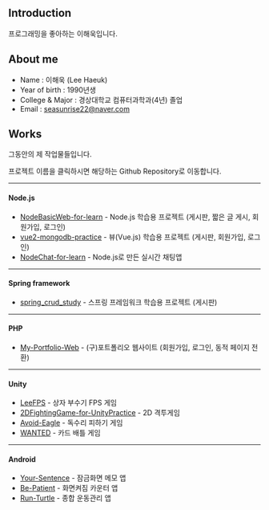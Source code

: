 ## Introduction
프로그래밍을 좋아하는 이해욱입니다.
## About me
- Name : 이해욱 (Lee Haeuk)
- Year of birth : 1990년생
- College & Major : 경상대학교 컴퓨터과학과(4년) 졸업 
- Email : seasunrise22@naver.com
## Works
그동안의 제 작업물들입니다.

프로젝트 이름을 클릭하시면 해당하는 Github Repository로 이동합니다. 
***
#### Node.js
* [NodeBasicWeb-for-learn](https://github.com/seasunrise22/NodeBasicWeb-for-learn) - Node.js 학습용 프로젝트 (게시판, 짧은 글 게시, 회원가입, 로그인)
* [vue2-mongodb-practice](https://github.com/seasunrise22/vue2-mongodb-practice) - 뷰(Vue.js) 학습용 프로젝트 (게시판, 회원가입, 로그인)
* [NodeChat-for-learn](https://github.com/seasunrise22/NodeChat-for-learn) - Node.js로 만든 실시간 채팅앱
***
#### Spring framework
* [spring_crud_study](https://github.com/seasunrise22/spring_crud_study) - 스프링 프레임워크 학습용 프로젝트 (게시판)
***
#### PHP
* [My-Portfolio-Web](https://github.com/seasunrise22/My-Portfolio-Web) - (구)포트폴리오 웹사이트 (회원가입, 로그인, 동적 페이지 전환)
***
#### Unity
* [LeeFPS](https://github.com/seasunrise22/LeeFPS) - 상자 부수기 FPS 게임
* [2DFightingGame-for-UnityPractice](https://github.com/seasunrise22/2DFightingGame-for-UnityPractice) - 2D 격투게임
* [Avoid-Eagle](https://github.com/seasunrise22/Avoid-Eagle) - 독수리 피하기 게임
* [WANTED](https://github.com/seasunrise22/WANTED) - 카드 배틀 게임
***
#### Android
* [Your-Sentence](https://github.com/seasunrise22/Your-Sentence) - 잠금화면 메모 앱
* [Be-Patient](https://github.com/seasunrise22/Be-Patient) - 화면켜짐 카운터 앱
* [Run-Turtle](https://github.com/seasunrise22/android-RunTurtle) - 종합 운동관리 앱
